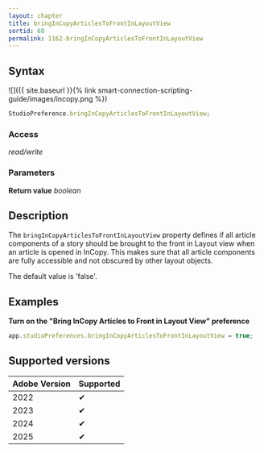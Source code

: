```yaml
---
layout: chapter
title: bringInCopyArticlesToFrontInLayoutView
sortid: 68
permalink: 1162-bringInCopyArticlesToFrontInLayoutView
---
```


## Syntax

![]({{ site.baseurl }}{% link smart-connection-scripting-guide/images/incopy.png %})

```javascript
StudioPreference.bringInCopyArticlesToFrontInLayoutView;
```

### Access

_read/write_

### Parameters

**Return value** _boolean_

## Description

The `bringInCopyArticlesToFrontInLayoutView` property defines if all article components of a story should be brought to the front in Layout view when an article is opened in InCopy. This makes sure that all article components are fully accessible and not obscured by other layout objects.

The default value is 'false'.

## Examples

**Turn on the "Bring InCopy Articles to Front in Layout View" preference**

```javascript
app.studioPreferences.bringInCopyArticlesToFrontInLayoutView = true;
```

## Supported versions

| Adobe Version | Supported |
| ------------- | --------- |
| 2022          | ✔         |
| 2023          | ✔         |
| 2024          | ✔         |
| 2025          | ✔         |
